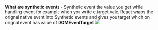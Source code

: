 **What are synthetic events**
    - Synthetic event the value you get while handling event for example when you write e.target.vale. React wraps the orignal native event into Synthetic events and gives you target which on orignal event has value of **DOMEventTarget**
    <img src="./screenshot/syntheticEvents.png"/>
